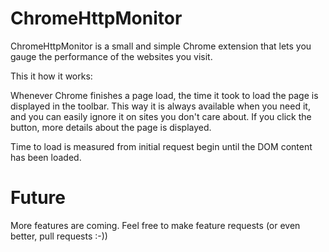ChromeHttpMonitor
===
ChromeHttpMonitor is a small and simple Chrome extension that lets you gauge the performance of the websites you visit. 


This it how it works:

Whenever Chrome finishes a page load, the time it took to load the page is displayed in the toolbar. This way it is always available when you need it, and you can easily ignore it on sites you don't care about. If you click the button, more details about the page is displayed.

Time to load is measured from initial request begin until the DOM content has been loaded.

Future
===
More features are coming. Feel free to make feature requests (or even better, pull requests :-))